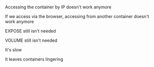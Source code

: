 

Accessing the container by IP doesn't work anymore

If we access via the browser, accessing from another container doesn't work anymore

EXPOSE still isn't needed

VOLUME still isn't needed

It's slow

It leaves containers lingering
